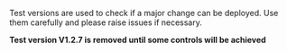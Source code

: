 Test versions are used to check if a major change can be deployed. Use them carefully and please raise issues if necessary.


**Test version V1.2.7 is removed until some controls will be achieved**
